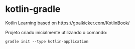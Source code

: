 # kotlin-gradle

Kotlin Learning based on https://goalkicker.com/KotlinBook/


Projeto criado inicialmente utilizando o comando:

```console
gradle init --type kotlin-application
```
